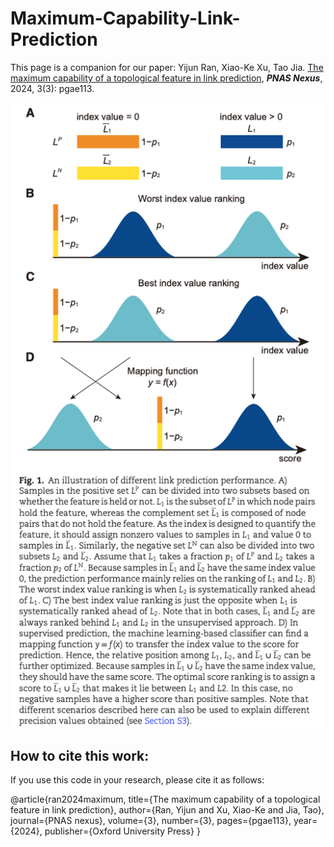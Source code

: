 # Maximum-Capability-Link-Prediction
This page is a companion for our paper: 
Yijun Ran, Xiao-Ke Xu, Tao Jia. [The maximum capability of a topological feature in link prediction](https://academic.oup.com/pnasnexus/article/3/3/pgae113/7628142), **_PNAS Nexus_**, 2024, 3(3): pgae113. 

![An illustration of different link prediction performance.](https://github.com/YijunRan/Maximum-Capability-Link-Prediction/blob/main/MCLP/lp.png)

## How to cite this work:
If you use this code in your research, please cite it as follows:

@article{ran2024maximum,
  title={The maximum capability of a topological feature in link prediction},
  author={Ran, Yijun and Xu, Xiao-Ke and Jia, Tao},
  journal={PNAS nexus},
  volume={3},
  number={3},
  pages={pgae113},
  year={2024},
  publisher={Oxford University Press}
}
